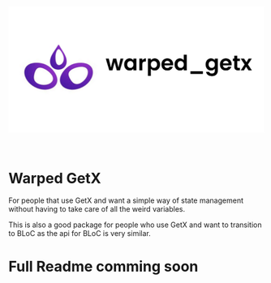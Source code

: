 
<p align="center">
<img src="https://raw.githubusercontent.com/SushanShakya/warped_getx/main/assets/warped_getx.png" alt="Get" />
</p>
<br>

# Warped GetX

For people that use GetX and want a simple way of
state management without having to take care of all the weird
variables.

This is also a good package for people who use GetX and want to
transition to BLoC as the api for BLoC is very similar.

# Full Readme comming soon